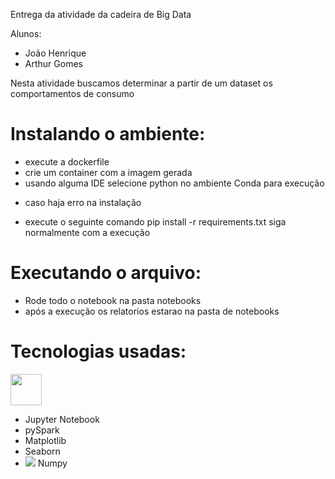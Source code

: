 Entrega da atividade da cadeira de Big Data

Alunos:
- João Henrique
- Arthur Gomes

Nesta atividade buscamos determinar a partir de um dataset os comportamentos de consumo

# Instalando o ambiente:

-  execute a dockerfile
-  crie um container com a imagem gerada
-  usando alguma IDE selecione python no ambiente Conda para execução
* caso haja erro na instalação
- execute o seguinte comando
  pip install -r requirements.txt
siga normalmente com a execução
# Executando o arquivo:

- Rode todo o notebook na pasta notebooks
- após a execução os relatorios estarao na pasta de notebooks
  
# Tecnologias usadas:
<img src= "https://github.com/Joaohenrique1987/Retail-Transactions/assets/86072531/11e64126-e4e5-4d0c-93b9-edb03d28bda0" height=50px 
width=50px>
- Jupyter Notebook
- pySpark
- Matplotlib
- Seaborn
- <img src="[https://images.opencollective.com/numpy/68c08d3/logo/256.png)](https://images.opencollective.com/numpy/68c08d3/logo/256.png?height=256](https://user-images.githubusercontent.com/98330/63813335-20cd4b80-c8e2-11e9-9c04-e4dbf7285aa1.png)"> Numpy
